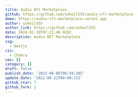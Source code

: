 ```yaml
---
title: Audio Nft Marketplace
github: https://github.com/soheil555/audio-nft-marketplace
demo: https://audio-nft-marketplace.vercel.app
author: soheil555
author_link: https://github.com/soheil555
date: 2024-02-19T07:21:46.920Z
description: Audio NFT Marketplace
ssg:
  - Nextjs
css:
  - Chakra
cms: []
category: []
draft: false
publish_date: '2022-06-06T06:59:20Z'
update_date: '2022-06-22T08:00:11Z'
github_star: 7
github_fork: 2
---
```

